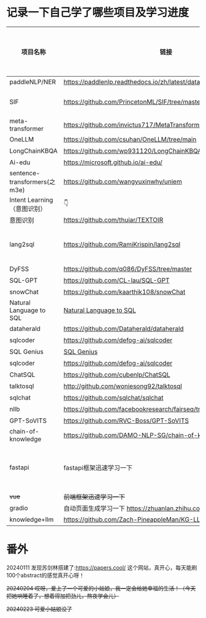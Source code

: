 # 记录一下自己学了哪些项目及学习进度

| 项目名称             | 链接                                                         | 学习进度(%) | 开始时间     | 是否还在学 |学习笔记链接|
|------------------|------------------------------------------------------------|---------|----------|-------|-------|
| paddleNLP/NER | https://paddlenlp.readthedocs.io/zh/latest/data_prepare/overview.html | 100 | 之前|  是 | 已经能自主训练实体、关系的抽取|
| SIF              | https://github.com/PrincetonML/SIF/tree/master             | 100    | 20231205 | 是     |  内容已完成，任务效果不理想，仍需努力见：studylist/lunwenbiji/sif/ |
| meta-transformer | https://github.com/invictus717/MetaTransformer/tree/master | 1       | 20231205 | 是     |   |
| OneLLM           | https://github.com/csuhan/OneLLM/tree/main                 |  0      |  20231211| 是     |   |
| LongChainKBQA     | https://github.com/wp931120/LongChainKBQA/tree/main        |    0   | 20231221  | 是    | |
|  Ai-edu   |  https://microsoft.github.io/ai-edu/                                 |  0   | 20231221|  是     |   |
|   sentence-transformers(之m3e)   |   https://github.com/wangyuxinwhy/uniem    |     0    | 20231228   | 是   |   |
| Intent Learning（意图识别）  |    👇      | 0        |   20240112   |     否|  |
| 意图识别  |  https://github.com/thuiar/TEXTOIR  | 0        |   20240123   | 是|  |
|  lang2sql   |     https://github.com/RamiKrispin/lang2sql  |   100      | 20240115    |   是    | 通过prompt对数据库提问，做了一些提升和适应，去除了csv，直接访问数据库了 见studylist/projects/sql_twice/|
|   DyFSS        |https://github.com/q086/DyFSS/tree/master                |  0    | 20240116   |   否  | |
|   SQL-GPT    | https://github.com/CL-lau/SQL-GPT     |  0    | 20240118   |   是  | |
|   snowChat   | https://github.com/kaarthik108/snowChat             |  1    | 20240118   |   是  | |
|  Natural Language to SQL   |[Natural Language to SQL ](https://medium.com/dataherald/fine-tuning-gpt-3-5-turbo-for-natural-language-to-sql-4445c1d37f7c)             |  0    | 20240118   |   是  | |
|   dataherald        |https://github.com/Dataherald/dataherald               |  0    | 20240118   |   是  | |
|   sqlcoder        |https://github.com/defog-ai/sqlcoder        |  0    | 20240118   |   是  | |
|   SQL Genius   |[SQL Genius](https://sqlgenius.app/?continueFlag=061684c79f7db7318d778e88d5acfc6e)       |  0    | 20230118   |   是  | |
|   sqlcoder        |https://github.com/defog-ai/sqlcoder        |  0    | 20240118   |   是  | |
|   ChatSQL        |https://github.com/cubenlp/ChatSQL  |  0    | 20240118   |   是  | |
|   talktosql        |http://github.com/woniesong92/talktosql  |  0    | 20240118   |   是  | |
|   sqlchat        |https://github.com/sqlchat/sqlchat|  0    | 20240118   |   是  | |
|   nllb        |  https://github.com/facebookresearch/fairseq/tree/nllb|  0    | 20240124   |   是  | |
|   GPT-SoVITS |  https://github.com/RVC-Boss/GPT-SoVITS|  0    | 20240124   |   否  | |
|   chain-of-knowledge | https://github.com/DAMO-NLP-SG/chain-of-knowledge|  0    | 20240126   |  是 | |
|  fastapi | fastapi框架迅速学习一下 |  0    | 20240207   |  是 | 用于做项目后端，代码完全版本见:  studylist/projects/sql_twice/web位置，将原始的终端展示改为了网页展示|
|  ~~vue~~ | ~~前端框架迅速学习一下~~ |  ~~0~~    | ~~20240207~~   |  否 | ~~用于做项目前端~~|
| gradio | 自动页面生成学习一下 https://zhuanlan.zhihu.com/p/627099870 | 0 | 20240218|  是| 用于做功能展示|
| knowledge+llm | https://github.com/Zach-PineappleMan/KG-LLM-Papers | 0 | 20240305|  是| 用于探索与创新|


# 番外

20240111 发现苏剑林搭建了:https://papers.cool/ 这个网站，真开心，每天能刷100个abstract的感觉真开心呀！

~~20240204 哎呀，爱上了一个可爱的小姑娘，我一定会给她幸福的生活！（今天把她哄睡着了，想着得加把劲儿，熬夜学会儿）~~

~~20240223 可爱小姑娘没了~~
